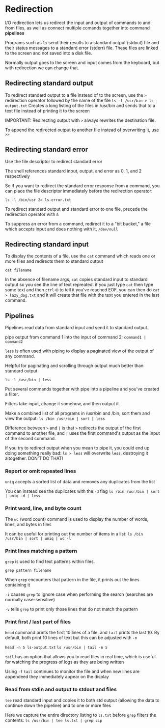 # Redirection

I/O redirection lets us redirect the input and output of commands to and from files, as well as connect multiple comands together into command **pipelines**

Programs such as `ls` send their results to a standard output (stdout) file and their status messages to a standard error (stderr) file. These files are linked to the screen and not saved into a disk file.

Normally output goes to the screen and input comes from the keyboard, but with redirection we can change that.

## Redirecting standard output

To redirect standard output to a file instead of to the screen, use the `>` redirection operator followed by the name of the file
`ls -l /usr/bin > ls-output.txt`
Creates a long listing of the files in /usr/bin and sends that to a text file instead of printing it to the screen

IMPORTANT: Redirecting output with `>` always rewrites the destination file.

To append the redirected output to another file instead of overwriting it, use `>>`

## Redirecting standard error

Use the file descriptor to redirect standard error

The shell references standard input, output, and error as 0, 1, and 2 respectively

So if you want to redirect the standard error response from a command, you can place the file descriptor immediately before the redirection operator:

`ls -l /bin/usr 2> ls-error.txt`

To redirect standard output and standard error to one file, precede the redirection operator with `&`

To suppress an error from a command, redirect it to a "bit bucket," a file which accepts input and does nothing with it, `/dev/null`

## Redirecting standard input

To display the contents of a file, use the `cat` command which reads one or more files and redirects them to standard output

`cat filename`

In the absence of filename args, `cat` copies standard input to standard output so you see the line of text repreated. if you just type `cat` then type some text and then `ctrl+D` to tell it you've reached EOF, you can then do `cat > lazy_dog.txt` and it will create that file with the text you entered in the last command.

## Pipelines

Pipelines read data from standard input and send it to standard output.

pipe output from command 1 into the input of command 2:
`command1 | command2`

`less` is often used with piping to display a paginated view of the output of any command.

Helpful for paginating and scrolling through output much better than standard output

`ls -l /usr/bin | less`

Put several commands together with pipe into a pipeline and you've created a filter.

Filters take input, change it somehow, and then output it.

Make a combined list of all programs in /usr/bin and /bin, sort them and view the output:
`ls /bin /usr/bin | sort | less`

Difference between `>` and `|` is that `>` redirects the output of the first command to another file, and `|` uses the first command's output as the input of the second command.

If you try to redirect output when you mean to pipe it, you could end up doing something really bad:
`ls > less` 
will overwrite `less`, destroying it altogether.
DON'T DO THAT!

### Report or omit repeated lines

`uniq` accepts a sorted list of data and removes any duplicates from the list

You can instead see the duplicates with the `-d` flag
`ls /bin /usr/bin | sort | uniq -d | less`

### Print word, line, and byte count

The `wc` (word count) command is used to display the number of words, lines, and bytes in files

It can be useful for printing out the number of items in a list:
`ls /bin /usr/bin | sort | uniq | wc -l`

### Print lines matching a pattern

`grep` is used to find text patterns within files.

`grep pattern filename`

When `grep` encounters that pattern in the file, it prints out the lines containing it

`-i` causes `grep` to ignore case when performing the search (searches are normally case-sensitive)

`-v` tells `grep` to print only those lines that do not match the pattern

### Print first / last part of files

`head` command prints the first 10 lines of a file, and `tail` prints the last 10. By default, both print 10 lines of text but this can be adjusted with `-n`

`head -n 5 ls-output.txt`
`ls /usr/bin | tail -n 5`

`tail` has an option that allows you to read files in real time, which is useful for watching the progress of logs as they are being written

Using `-f` `tail` continues to monitor the file and when new lines are appendeed they immediately appear on the display

### Read from stdin and output to stdout and files

`tee` read standard input and copies it to both std output (allowing the data to continue down the pipeline) and to one or more files

Here we capture the entire directory listing to `ls.txt` before `grep` filters the contents:
`ls /usr/bin | tee ls.txt | grep zip`

